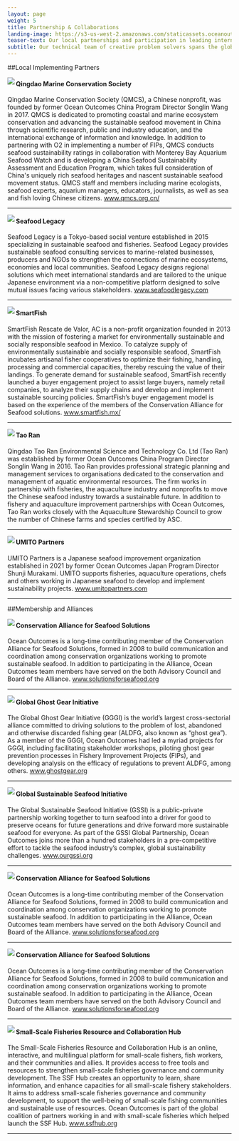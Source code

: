 ```yaml
---
layout: page
weight: 5
title: Partnership & Collaborations
landing-image: https://s3-us-west-2.amazonaws.com/staticassets.oceanoutcomes.org/rollover+images/past-initiatives-hover.jpg
teaser-text: Our local partnerships and participation in leading international fora are a flexible and effective avenue to implement our work, leverage domestic support and engage international stakeholders — all while maintaining a strong, accountable and international team approach to our sustainable fisheries and seafood initiatives.
subtitle: Our technical team of creative problem solvers spans the globe and our growing network of partners in all the regions where we work ensures our co-developed solutions stick. We both work closely with local partners on the ground and participate actively in leading alliances and initiatives to help develop and demonstrate game-changing solutions representing sustainable seafood’s best, biggest ideas.
---
```

##Local Implementing Partners

<img align="left" src="https://s3-us-west-2.amazonaws.com/staticassets.oceanoutcomes.org/embedded+photos/partners/QMCS-logo-partners.png"><h4>Qingdao Marine Conservation Society</h4>

Qingdao Marine Conservation Society (QMCS), a Chinese nonprofit, was founded by former Ocean Outcomes China Program Director Songlin Wang in 2017. QMCS is dedicated to promoting coastal and marine ecosystem conservation and advancing the sustainable seafood movement in China through scientific research, public and industry education, and the international exchange of information and knowledge. In addition to partnering with O2 in implementing a number of FIPs, QMCS conducts seafood sustainability ratings in collaboration with Monterey Bay Aquarium Seafood Watch and is developing a China Seafood Sustainability Assessment and Education Program, which takes full consideration of China's uniquely rich seafood heritages and nascent sustainable seafood movement status. QMCS staff and members including marine ecologists, seafood experts, aquarium managers, educators, journalists, as well as sea and fish loving Chinese citizens. <a href="http://www.qmcs.org.cn/" target="_blank">www.qmcs.org.cn/</a>

----
<img align="left" src="https://s3-us-west-2.amazonaws.com/staticassets.oceanoutcomes.org/embedded+photos/partners/seafood-legacy-partners.png"><h4>Seafood Legacy</h4>

Seafood Legacy is a Tokyo-based social venture established in 2015 specializing in sustainable seafood and fisheries. Seafood Legacy provides sustainable seafood consulting services to marine-related businesses, producers and NGOs to strengthen the connections of marine ecosystems, economies and local communities. Seafood Legacy designs regional solutions which meet international standards and are tailored to the unique Japanese environment via a non-competitive platform designed to solve mutual issues facing various stakeholders. <a href="https://seafoodlegacy.com/" target="_blank">www.seafoodlegacy.com</a>

----
<img align="left" src="https://s3-us-west-2.amazonaws.com/staticassets.oceanoutcomes.org/embedded+photos/partners/smartfish-logo-partners.png"><h4>SmartFish</h4>

SmartFish Rescate de Valor, AC is a non-profit organization founded in 2013 with the mission of fostering a market for environmentally sustainable and socially responsible seafood in Mexico. To catalyze supply of environmentally sustainable and socially responsible seafood, SmartFish incubates artisanal fisher cooperatives to optimize their fishing, handling, processing and commercial capacities, thereby rescuing the value of their landings. To generate demand for sustainable seafood, SmartFish recently launched a buyer engagement project to assist large buyers, namely retail companies, to analyze their supply chains and develop and implement sustainable sourcing policies. SmartFish’s buyer engagement model is based on the experience of the members of the Conservation Alliance for Seafood solutions. <a href="https://smartfish.mx/" target="_blank">www.smartfish.mx/</a>

----
<img align="left" src="https://s3-us-west-2.amazonaws.com/staticassets.oceanoutcomes.org/embedded+photos/partners/tao-ran-logo-partners.png"><h4>Tao Ran</h4>

Qingdao Tao Ran Environmental Science and Technology Co. Ltd (Tao Ran) was established by former Ocean Outcomes China Program Director Songlin Wang in 2016. Tao Ran provides professional strategic planning and management services to organisations dedicated to the conservation and management of aquatic environmental resources. The firm works in partnership with fisheries, the aquaculture industry and nonprofits to move the Chinese seafood industry towards a sustainable future. In addition to fishery and aquaculture improvement partnerships with Ocean Outcomes, Tao Ran works closely with the Aquaculture Stewardship Council to grow the number of Chinese farms and species certified by ASC.

----
<img align="left" src="https://s3.us-west-2.amazonaws.com/staticassets.oceanoutcomes.org/embedded+photos/partners/umito-partners-partners.png"><h4>UMITO Partners</h4>

UMITO Partners is a Japanese seafood improvement organization established in 2021 by former Ocean Outcomes Japan Program Director Shunji Murakami. UMITO supports fisheries, aquaculture operations, chefs and others working in Japanese seafood to develop and implement sustainability projects. <a href="https://www.umitopartners.com/" target="_blank">www.umitopartners.com</a>

----

##Membership and Alliances

<img align="left" src="https://s3-us-west-2.amazonaws.com/staticassets.oceanoutcomes.org/embedded+photos/partners/QMCS-logo-partners.png"><h4>Conservation Alliance for Seafood Solutions</h4>

Ocean Outcomes is a long-time contributing member of the Conservation Alliance for Seafood Solutions, formed in 2008 to build communication and coordination among conservation organizations working to promote sustainable seafood. In addition to participating in the Alliance, Ocean Outcomes team members have served on the both Advisory Council and Board of the Alliance. <a href="https://solutionsforseafood.org/" target="_blank">www.solutionsforseafood.org</a>

----
<img align="left" src="https://s3-us-west-2.amazonaws.com/staticassets.oceanoutcomes.org/embedded+photos/partners/QMCS-logo-partners.png"><h4>Global Ghost Gear Initiative</h4>

The Global Ghost Gear Initiative (GGGI) is the world’s largest cross-sectorial alliance committed to driving solutions to the problem of lost, abandoned and otherwise discarded fishing gear (ALDFG, also known as “ghost gea”). As a member of the GGGI, Ocean Outcomes had led a myriad projects for GGGI, including facilitating stakeholder workshops, piloting ghost gear prevention processes in Fishery Improvement Projects (FIPs), and developing analysis on the efficacy of regulations to prevent ALDFG, among others. <a href="https://www.ghostgear.org/" target="_blank">www.ghostgear.org</a>

----
<img align="left" src="https://s3-us-west-2.amazonaws.com/staticassets.oceanoutcomes.org/embedded+photos/partners/QMCS-logo-partners.png"><h4>Global Sustainable Seafood Initiative</h4>

The Global Sustainable Seafood Initiative (GSSI) is a public-private partnership working together to turn seafood into a driver for good to preserve oceans for future generations and drive forward more sustainable seafood for everyone. As part of the GSSI Global Partnership, Ocean Outcomes joins more than a hundred stakeholders in a pre-competitive effort to tackle the seafood industry’s complex, global sustainability challenges. <a href="https://www.ourgssi.org/" target="_blank">www.ourgssi.org</a>

----
<img align="left" src="https://s3-us-west-2.amazonaws.com/staticassets.oceanoutcomes.org/embedded+photos/partners/QMCS-logo-partners.png"><h4>Conservation Alliance for Seafood Solutions</h4>

Ocean Outcomes is a long-time contributing member of the Conservation Alliance for Seafood Solutions, formed in 2008 to build communication and coordination among conservation organizations working to promote sustainable seafood. In addition to participating in the Alliance, Ocean Outcomes team members have served on the both Advisory Council and Board of the Alliance. <a href="https://solutionsforseafood.org/" target="_blank">www.solutionsforseafood.org</a>

----
<img align="left" src="https://s3-us-west-2.amazonaws.com/staticassets.oceanoutcomes.org/embedded+photos/partners/QMCS-logo-partners.png"><h4>Conservation Alliance for Seafood Solutions</h4>

Ocean Outcomes is a long-time contributing member of the Conservation Alliance for Seafood Solutions, formed in 2008 to build communication and coordination among conservation organizations working to promote sustainable seafood. In addition to participating in the Alliance, Ocean Outcomes team members have served on the both Advisory Council and Board of the Alliance. <a href="https://solutionsforseafood.org/" target="_blank">www.solutionsforseafood.org</a>
  
----
<img align="left" src="https://s3-us-west-2.amazonaws.com/staticassets.oceanoutcomes.org/embedded+photos/partners/QMCS-logo-partners.png"><h4>Small-Scale Fisheries Resource and Collaboration Hub</h4>

The Small-Scale Fisheries Resource and Collaboration Hub is an online, interactive, and multilingual platform for small-scale fishers, fish workers, and their communities and allies. It provides access to free tools and resources to strengthen small-scale fisheries governance and community development. The SSF Hub creates an opportunity to learn, share information, and enhance capacities for all small-scale fishery stakeholders. It aims to address small-scale fisheries governance and community development, to support the well-being of small-scale fishing communities and sustainable use of resources. Ocean Outcomes is part of the global coalition of partners working in and with small-scale fisheries which helped launch the SSF Hub. <a href="https://ssfhub.org/" target="_blank">www.ssfhub.org</a>

----
